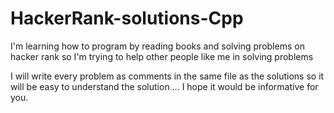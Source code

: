 # HackerRank-solutions-Cpp
I'm learning how to program by reading books and solving problems on hacker rank so I'm trying to help other people like me in solving problems


I will write every problem as comments in the same file as the solutions so it will be easy to understand the solution ... I hope it would be informative for you.
